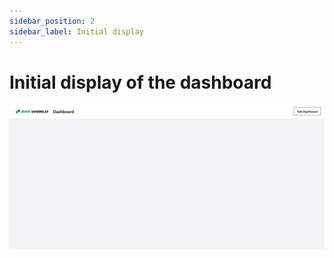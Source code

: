 ```yaml
---
sidebar_position: 2
sidebar_label: Initial display
---
```


# Initial display of the dashboard

![Initial empty display](img/initial_display.png)